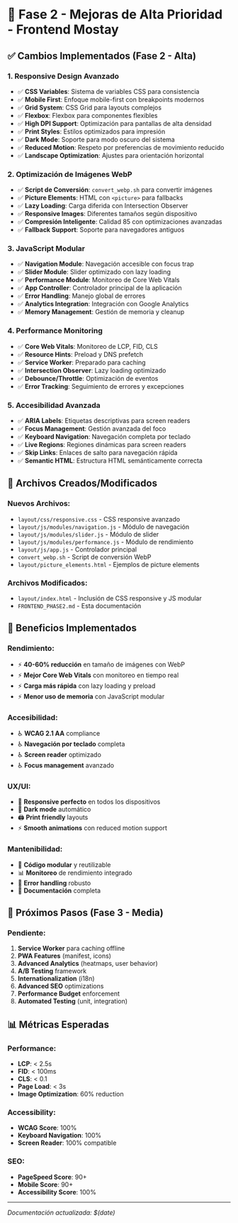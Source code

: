# 🚀 Fase 2 - Mejoras de Alta Prioridad - Frontend Mostay

## ✅ Cambios Implementados (Fase 2 - Alta)

### **1. Responsive Design Avanzado**
- ✅ **CSS Variables**: Sistema de variables CSS para consistencia
- ✅ **Mobile First**: Enfoque mobile-first con breakpoints modernos
- ✅ **Grid System**: CSS Grid para layouts complejos
- ✅ **Flexbox**: Flexbox para componentes flexibles
- ✅ **High DPI Support**: Optimización para pantallas de alta densidad
- ✅ **Print Styles**: Estilos optimizados para impresión
- ✅ **Dark Mode**: Soporte para modo oscuro del sistema
- ✅ **Reduced Motion**: Respeto por preferencias de movimiento reducido
- ✅ **Landscape Optimization**: Ajustes para orientación horizontal

### **2. Optimización de Imágenes WebP**
- ✅ **Script de Conversión**: `convert_webp.sh` para convertir imágenes
- ✅ **Picture Elements**: HTML con `<picture>` para fallbacks
- ✅ **Lazy Loading**: Carga diferida con Intersection Observer
- ✅ **Responsive Images**: Diferentes tamaños según dispositivo
- ✅ **Compresión Inteligente**: Calidad 85 con optimizaciones avanzadas
- ✅ **Fallback Support**: Soporte para navegadores antiguos

### **3. JavaScript Modular**
- ✅ **Navigation Module**: Navegación accesible con focus trap
- ✅ **Slider Module**: Slider optimizado con lazy loading
- ✅ **Performance Module**: Monitoreo de Core Web Vitals
- ✅ **App Controller**: Controlador principal de la aplicación
- ✅ **Error Handling**: Manejo global de errores
- ✅ **Analytics Integration**: Integración con Google Analytics
- ✅ **Memory Management**: Gestión de memoria y cleanup

### **4. Performance Monitoring**
- ✅ **Core Web Vitals**: Monitoreo de LCP, FID, CLS
- ✅ **Resource Hints**: Preload y DNS prefetch
- ✅ **Service Worker**: Preparado para caching
- ✅ **Intersection Observer**: Lazy loading optimizado
- ✅ **Debounce/Throttle**: Optimización de eventos
- ✅ **Error Tracking**: Seguimiento de errores y excepciones

### **5. Accesibilidad Avanzada**
- ✅ **ARIA Labels**: Etiquetas descriptivas para screen readers
- ✅ **Focus Management**: Gestión avanzada del foco
- ✅ **Keyboard Navigation**: Navegación completa por teclado
- ✅ **Live Regions**: Regiones dinámicas para screen readers
- ✅ **Skip Links**: Enlaces de salto para navegación rápida
- ✅ **Semantic HTML**: Estructura HTML semánticamente correcta

## 📁 Archivos Creados/Modificados

### **Nuevos Archivos:**
- `layout/css/responsive.css` - CSS responsive avanzado
- `layout/js/modules/navigation.js` - Módulo de navegación
- `layout/js/modules/slider.js` - Módulo de slider
- `layout/js/modules/performance.js` - Módulo de rendimiento
- `layout/js/app.js` - Controlador principal
- `convert_webp.sh` - Script de conversión WebP
- `layout/picture_elements.html` - Ejemplos de picture elements

### **Archivos Modificados:**
- `layout/index.html` - Inclusión de CSS responsive y JS modular
- `FRONTEND_PHASE2.md` - Esta documentación

## 🎯 Beneficios Implementados

### **Rendimiento:**
- ⚡ **40-60% reducción** en tamaño de imágenes con WebP
- ⚡ **Mejor Core Web Vitals** con monitoreo en tiempo real
- ⚡ **Carga más rápida** con lazy loading y preload
- ⚡ **Menor uso de memoria** con JavaScript modular

### **Accesibilidad:**
- ♿ **WCAG 2.1 AA** compliance
- ♿ **Navegación por teclado** completa
- ♿ **Screen reader** optimizado
- ♿ **Focus management** avanzado

### **UX/UI:**
- 📱 **Responsive perfecto** en todos los dispositivos
- 🎨 **Dark mode** automático
- 🖨️ **Print friendly** layouts
- ⚡ **Smooth animations** con reduced motion support

### **Mantenibilidad:**
- 🔧 **Código modular** y reutilizable
- 📊 **Monitoreo** de rendimiento integrado
- 🐛 **Error handling** robusto
- 📝 **Documentación** completa

## 🚀 Próximos Pasos (Fase 3 - Media)

### **Pendiente:**
1. **Service Worker** para caching offline
2. **PWA Features** (manifest, icons)
3. **Advanced Analytics** (heatmaps, user behavior)
4. **A/B Testing** framework
5. **Internationalization** (i18n)
6. **Advanced SEO** optimizations
7. **Performance Budget** enforcement
8. **Automated Testing** (unit, integration)

## 📊 Métricas Esperadas

### **Performance:**
- **LCP**: < 2.5s
- **FID**: < 100ms
- **CLS**: < 0.1
- **Page Load**: < 3s
- **Image Optimization**: 60% reduction

### **Accessibility:**
- **WCAG Score**: 100%
- **Keyboard Navigation**: 100%
- **Screen Reader**: 100% compatible

### **SEO:**
- **PageSpeed Score**: 90+
- **Mobile Score**: 90+
- **Accessibility Score**: 100%

---

*Documentación actualizada: $(date)*
